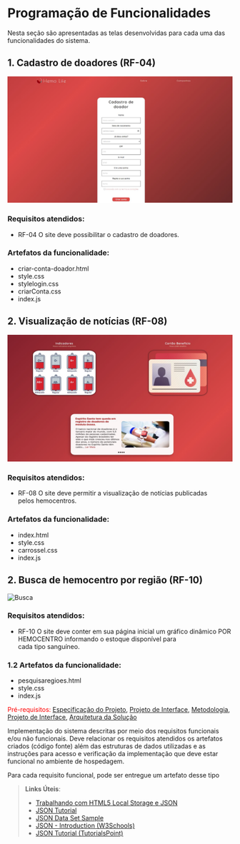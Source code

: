 # Programação de Funcionalidades
Nesta seção são apresentadas as telas desenvolvidas para cada uma das funcionalidades do sistema.

## 1. Cadastro de doadores (RF-04)

![Cadastro de doadores](https://github.com/ICEI-PUC-Minas-PMV-ADS/pmv-ads-2022-2-e1-proj-web-t2-hemolife/blob/main/docs/img/cadastro-doador.jpg)

### Requisitos atendidos:
* RF-04 	O site deve possibilitar o cadastro de doadores. 

### Artefatos da funcionalidade:

* criar-conta-doador.html
* style.css
* stylelogin.css
* criarConta.css
* index.js 

## 2. Visualização de notícias (RF-08)

![Notícias](https://github.com/ICEI-PUC-Minas-PMV-ADS/pmv-ads-2022-2-e1-proj-web-t2-hemolife/blob/main/docs/img/noticias.jpg)

### Requisitos atendidos:
* RF-08  O site deve permitir a visualização de notícias publicadas pelos hemocentros.

### Artefatos da funcionalidade:

* index.html
* style.css
* carrossel.css
* index.js 

## 2. Busca de hemocentro por região (RF-10)

![Busca](https://github.com/ICEI-PUC-Minas-PMV-ADS/pmv-ads-2022-2-e1-proj-web-t2-hemolife/blob/main/docs/img/BuscaRegi%C3%A3o.jpg)

### Requisitos atendidos:
* RF-10 	O site deve conter em sua página inicial um gráfico dinâmico POR HEMOCENTRO informando o estoque disponível para cada tipo sanguíneo.


### 1.2 Artefatos da funcionalidade:

* pesquisaregioes.html
* style.css
* index.js 



<span style="color:red">Pré-requisitos: <a href="2-Especificação do Projeto.md"> Especificação do Projeto</a></span>, <a href="3-Projeto de Interface.md"> Projeto de Interface</a>, <a href="4-Metodologia.md"> Metodologia</a>, <a href="3-Projeto de Interface.md"> Projeto de Interface</a>, <a href="5-Arquitetura da Solução.md"> Arquitetura da Solução</a>

Implementação do sistema descritas por meio dos requisitos funcionais e/ou não funcionais. Deve relacionar os requisitos atendidos os artefatos criados (código fonte) além das estruturas de dados utilizadas e as instruções para acesso e verificação da implementação que deve estar funcional no ambiente de hospedagem.

Para cada requisito funcional, pode ser entregue um artefato desse tipo

> **Links Úteis**:
>
> - [Trabalhando com HTML5 Local Storage e JSON](https://www.devmedia.com.br/trabalhando-com-html5-local-storage-e-json/29045)
> - [JSON Tutorial](https://www.w3resource.com/JSON)
> - [JSON Data Set Sample](https://opensource.adobe.com/Spry/samples/data_region/JSONDataSetSample.html)
> - [JSON - Introduction (W3Schools)](https://www.w3schools.com/js/js_json_intro.asp)
> - [JSON Tutorial (TutorialsPoint)](https://www.tutorialspoint.com/json/index.htm)
